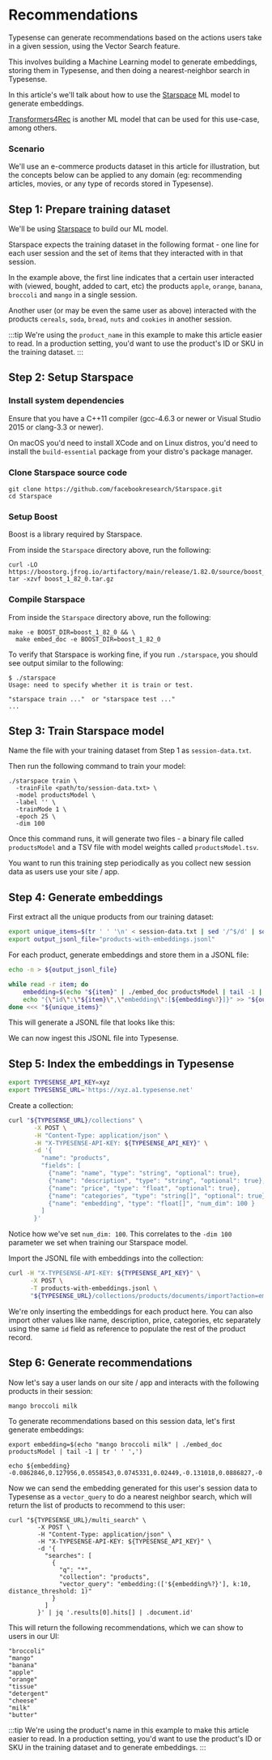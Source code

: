 # Recommendations

Typesense can generate recommendations based on the actions users take in a given session, using the <RouterLink :to="`/${$site.themeConfig.typesenseLatestVersion}/api/vector-search.html`">Vector Search</RouterLink> feature.

This involves building a Machine Learning model to generate <RouterLink :to="`/${$site.themeConfig.typesenseLatestVersion}/api/vector-search.html#what-is-an-embedding`">embeddings</RouterLink>, storing them in Typesense, and then doing a nearest-neighbor search in Typesense.

In this article's we'll talk about how to use the [Starspace](https://ai.meta.com/tools/starspace/) ML model to generate embeddings. 

[Transformers4Rec](https://github.com/NVIDIA-Merlin/Transformers4Rec) is another ML model that can be used for this use-case, among others. 

### Scenario

We'll use an e-commerce products dataset in this article for illustration, but the concepts below can be applied to any domain (eg: recommending articles, movies, or any type of records stored in Typesense).

## Step 1: Prepare training dataset

We'll be using [Starspace](https://ai.meta.com/tools/starspace/) to build our ML model. 

Starspace expects the training dataset in the following format - one line for each user session and the set of items that they interacted with in that session.

<Tabs :tabs="['session-data.txt']">
  <template v-slot:session-data.txt>

```
apple orange banana broccoli mango
cereals soda bread nuts cookies
tissue detergent butter cheese milk eggs
ice_cream milk pancake_mix muffins
```
  </template>
</Tabs>

In the example above, the first line indicates that a certain user interacted with (viewed, bought, added to cart, etc) the products `apple`, `orange`, `banana`, `broccoli` and `mango` in a single session.

Another user (or may be even the same user as above) interacted with the products `cereals`, `soda`, `bread`, `nuts` and `cookies` in another session.

:::tip
We're using the `product_name` in this example to make this article easier to read.
In a production setting, you'd want to use the product's ID or SKU in the training dataset.
:::

## Step 2: Setup Starspace

### Install system dependencies

Ensure that you have a C++11 compiler (gcc-4.6.3 or newer or Visual Studio 2015 or clang-3.3 or newer).

On macOS you'd need to install XCode and on Linux distros, you'd need to install the `build-essential` package from your distro's package manager.

### Clone Starspace source code

```shell
git clone https://github.com/facebookresearch/Starspace.git
cd Starspace
```

### Setup Boost

Boost is a library required by Starspace. 

From inside the `Starspace` directory above, run the following:

```shell
curl -LO https://boostorg.jfrog.io/artifactory/main/release/1.82.0/source/boost_1_82_0.tar.gz
tar -xzvf boost_1_82_0.tar.gz
```

### Compile Starspace

From inside the `Starspace` directory above, run the following:

```shell
make -e BOOST_DIR=boost_1_82_0 && \
  make embed_doc -e BOOST_DIR=boost_1_82_0
```

To verify that Starspace is working fine, if you run `./starspace`, you should see output similar to the following:

```shellsession
$ ./starspace
Usage: need to specify whether it is train or test.

"starspace train ..."  or "starspace test ..."
...
```

## Step 3: Train Starspace model

Name the file with your training dataset from Step 1 as `session-data.txt`.

Then run the following command to train your model:

```shell
./starspace train \
  -trainFile <path/to/session-data.txt> \
  -model productsModel \
  -label '' \
  -trainMode 1 \
  -epoch 25 \
  -dim 100
```

Once this command runs, it will generate two files - a binary file called `productsModel` and a TSV file with model weights called `productsModel.tsv`.

You want to run this training step periodically as you collect new session data as users use your site / app. 

## Step 4: Generate embeddings

First extract all the unique products from our training dataset:

```bash
export unique_items=$(tr ' ' '\n' < session-data.txt | sed '/^$/d' | sort -u)
export output_jsonl_file="products-with-embeddings.jsonl"
```

For each product, generate embeddings and store them in a JSONL file:

```bash
echo -n > ${output_jsonl_file}

while read -r item; do
    embedding=$(echo "${item}" | ./embed_doc productsModel | tail -1 | tr ' ' ',')
    echo "{\"id\":\"${item}\",\"embedding\":[${embedding%?}]}" >> "${output_jsonl_file}"
done <<< "${unique_items}"
```

This will generate a JSONL file that looks like this:

<Tabs :tabs="['products-with-embeddings.jsonl']">
  <template v-slot:products-with-embeddings.jsonl>

```json lines
{"id":"apple","embedding":[-0.129717,0.173566,0.105385,0.0413297,-0.0290213,-0.0255852,0.0825889,-0.0261474,-0.0672213,-0.020061,-0.0227523,-0.232531,0.126667,0.053292,0.0092951,-0.117847,-0.0203866,0.067803,0.0669588,-0.0958568,-0.126915,0.120737,0.0547092,0.00512978,0.0257105,-0.0784047,-0.0348654,-0.125596,0.087177,0.132318,0.151595,-0.0326471,-0.169206,-0.00846743,0.184474,-0.148861,0.0110634,-0.0613974,0.0422888,-0.137809,0.0259965,-0.0851748,0.0202873,-0.120347,0.182447,0.110794,-0.200759,0.130639,-0.157653,-0.0173171,0.101569,-0.224391,-0.0160616,-0.0754992,-0.0967191,0.00498547,-0.144638,0.046945,-0.11333,-0.0533871,0.0118368,0.0670858,-0.0714718,-0.0474113,0.0123388,0.0553516,-0.163903,0.0201541,-0.0880148,0.0344916,-0.0213696,0.111026,0.0823451,-0.0152207,0.0427815,0.00890293,-0.163427,-0.165768,0.0409641,0.0668304,0.0868884,-0.0690655,-0.120059,-0.157864,-0.12657,0.0895369,-0.0551588,-0.138711,-0.0834502,0.0384778,-0.122425,0.00729352,-0.108975,-0.201364,-0.0596544,-0.0512629,-0.0172166,-0.147633,0.048211,0.0167111]}
{"id":"banana","embedding":[-0.151976,0.167556,0.0984403,0.0582992,-0.0267645,-0.0632901,0.0818063,-0.0577236,-0.0661825,-0.0224044,-0.0083418,-0.235444,0.106222,0.098582,-0.0422992,-0.16124,-0.0754309,0.0859816,0.0505005,-0.0773229,-0.0878463,0.126327,0.0319473,0.0662375,0.0288876,-0.099176,-0.0356668,-0.118937,0.085241,0.145321,0.127992,-0.0275212,-0.164231,0.007687,0.15164,-0.149566,0.0513335,-0.0522685,0.00915292,-0.127394,0.0438007,-0.0371664,0.0524856,-0.126597,0.187275,0.0891057,-0.229951,0.138657,-0.146845,0.0245155,0.0622531,-0.22075,-0.0497431,-0.0837679,-0.092076,0.00150625,-0.158956,-0.00107306,-0.104141,-0.0596481,0.00658634,0.0868983,-0.0158821,-0.0623965,0.0369001,0.0743422,-0.218009,0.0531221,-0.033627,0.036802,-0.0232749,0.149437,0.0692087,0.0290572,-0.00513245,-0.0166902,-0.162802,-0.15936,0.0567595,0.101776,0.125398,-0.114981,-0.0962633,-0.110599,-0.0872082,0.0987341,-0.0343689,-0.0974114,-0.0465906,0.00473119,-0.133105,0.0337405,-0.0637639,-0.194511,-0.0586302,0.0310114,0.004405,-0.108879,-0.0131596,0.0469659]}
...
```
  </template>
</Tabs>

We can now ingest this JSONL file into Typesense.

## Step 5: Index the embeddings in Typesense

```bash
export TYPESENSE_API_KEY=xyz
export TYPESENSE_URL='https://xyz.a1.typesense.net'
```

Create a collection:

```bash
curl "${TYPESENSE_URL}/collections" \
       -X POST \
       -H "Content-Type: application/json" \
       -H "X-TYPESENSE-API-KEY: ${TYPESENSE_API_KEY}" \
       -d '{
         "name": "products",
         "fields": [
           {"name": "name", "type": "string", "optional": true},
           {"name": "description", "type": "string", "optional": true},
           {"name": "price", "type": "float", "optional": true},
           {"name": "categories", "type": "string[]", "optional": true},
           {"name": "embedding", "type": "float[]", "num_dim": 100 }
         ]
       }'
```

Notice how we've set `num_dim: 100`. This correlates to the `-dim 100` parameter we set when training our Starspace model.

Import the JSONL file with embeddings into the collection:

```bash
curl -H "X-TYPESENSE-API-KEY: ${TYPESENSE_API_KEY}" \
      -X POST \
      -T products-with-embeddings.jsonl \
      "${TYPESENSE_URL}/collections/products/documents/import?action=emplace"
```

We're only inserting the embeddings for each product here. You can also import other values like name, description, price, categories, etc separately using the same `id` field as reference to populate the rest of the product record.

## Step 6: Generate recommendations

Now let's say a user lands on our site / app and interacts with the following products in their session:

```
mango broccoli milk
```

To generate recommendations based on this session data, let's first generate embeddings:

```shell
export embedding=$(echo "mango broccoli milk" | ./embed_doc productsModel | tail -1 | tr ' ' ',')
```

```shell
echo ${embedding}
-0.0862846,0.127956,0.0558543,0.0745331,0.02449,-0.131018,0.0886827,-0.0571893,-0.0398686,-0.0116799,-0.0164978,-0.173818,0.0478985,0.109211,-0.0826394,-0.177671,-0.219366,0.180478,-0.0140154,-0.0237589,-0.010896,0.115979,-0.044924,0.129452,-0.0111529,-0.0978542,-0.121468,-0.0700872,-0.0190036,0.116127,0.0617186,-0.0463324,-0.172141,0.0302211,0.0610366,-0.0831281,0.04558,-0.00370933,-0.107602,-0.0394414,0.0334175,0.0429023,0.133572,-0.124658,0.225743,-0.0156787,-0.284864,0.148183,-0.0508378,0.175489,-0.0417769,-0.0920536,-0.0443016,-0.0838343,-0.0694042,-0.0333535,-0.108574,-0.0894618,-0.022049,-0.0500605,-0.0234268,0.00732048,0.0817547,0.00764651,0.0285933,0.100818,-0.229398,0.0508415,0.117766,-0.0289333,-0.0493134,0.167664,0.0696889,0.115228,-0.0609508,-0.12562,-0.0450054,-0.0648439,0.0817176,0.169663,0.133255,-0.111001,-0.0467052,-0.0373238,0.005385,0.111311,-0.0171787,0.0311545,0.0474074,-0.0301008,-0.0555648,0.0776044,-0.0287841,-0.162136,-0.0511268,0.174767,-0.0169033,-0.0223623,-0.140496,0.154727
```

Now we can send the embedding generated for this user's session data to Typesense as a `vector_query` to do a nearest neighbor search, which will return the list of products to recommend to this user:

```shell
curl "${TYPESENSE_URL}/multi_search" \
        -X POST \
        -H "Content-Type: application/json" \
        -H "X-TYPESENSE-API-KEY: ${TYPESENSE_API_KEY}" \
        -d '{
          "searches": [
            {
              "q": "*",
              "collection": "products",
              "vector_query": "embedding:(['${embedding%?}'], k:10, distance_threshold: 1)"
            }
          ]
        }' | jq '.results[0].hits[] | .document.id'
```

This will return the following recommendations, which we can show to users in our UI:

```
"broccoli"
"mango"
"banana"
"apple"
"orange"
"tissue"
"detergent"
"cheese"
"milk"
"butter"
```

:::tip
We're using the product's name in this example to make this article easier to read.
In a production setting, you'd want to use the product's ID or SKU in the training dataset and to generate embeddings.
:::